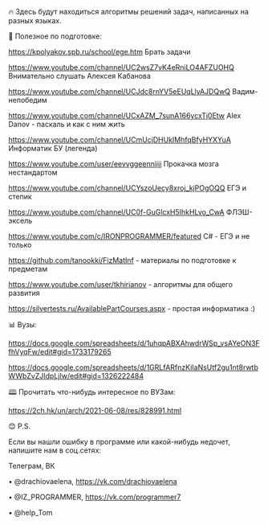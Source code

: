 🔥 Здесь будут находиться алгоритмы решений задач, написанных на разных языках. 

🧠 Полезное по подготовке:

https://kpolyakov.spb.ru/school/ege.htm  Брать задачи

https://www.youtube.com/channel/UC2wsZ7vK4eRniLO4AFZUOHQ Внимательно слушать Алексея Кабанова

https://www.youtube.com/channel/UCJdc8rnYV5eEUqLlyAJDQwQ Вадим-непобедим

https://www.youtube.com/channel/UCxAZM_7sunA166ycxTj0Etw  Alex Danov - паскаль и как с ним жить

https://www.youtube.com/channel/UCmUcjDHUkIMhfqBfyHYXYuA Информатик БУ (легенда)

https://www.youtube.com/user/eevvggeenniijj Прокачка мозга нестандартом 

https://www.youtube.com/channel/UCYszoUecy8xroj_kjPOgOQQ ЕГЭ и степик

https://www.youtube.com/channel/UC0f-GuGlcxH5IhkHLvo_CwA  ФЛЭШ-эксель

https://www.youtube.com/c/IRONPROGRAMMER/featured C# - ЕГЭ и не только

https://github.com/tanookki/FizMatInf - материалы по подготовке к предметам

https://www.youtube.com/user/tkhirianov  - алгоритмы для общего развития

https://silvertests.ru/AvailablePartCourses.aspx - простая информатика :)

📊 Вузы:

https://docs.google.com/spreadsheets/d/1uhqpABXAhwdrWSp_vsAYeON3FfhVyqFw/edit#gid=1733179265

https://docs.google.com/spreadsheets/d/1GRLfARfnzKiIaNsUtf2gu1nt8rwtbWWbZvZJIdpLjIw/edit#gid=1326222484



🕮 Прочитать что-нибудь интересное по ВУЗам:

https://2ch.hk/un/arch/2021-06-08/res/828991.html




😊 P.S.

Если вы нашли ошибку в программе или какой-нибудь недочет, напишите нам в соц.сетях:

Телеграм, ВК

• @drachiovaelena, https://vk.com/drachiovaelena

• @IZ_PROGRAMMER, https://vk.com/programmer7

• @help_Tom
